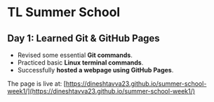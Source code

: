 # TL Summer School

## Day 1: Learned Git & GitHub Pages

- Revised some essential **Git commands**.
- Practiced basic **Linux terminal commands**.
- Successfully **hosted a webpage using GitHub Pages**.

The page is live at: [https://dineshtavva23.github.io/summer-school-week1/](https://dineshtavva23.github.io/summer-school-week1/)
